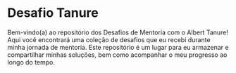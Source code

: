 # Desafio Tanure
Bem-vindo(a) ao repositório dos Desafios de Mentoria com o Albert Tanure! Aqui você encontrará uma coleção de desafios que eu recebi durante minha jornada de mentoria. Este repositório é um lugar para eu armazenar e compartilhar minhas soluções, bem como acompanhar o meu progresso ao longo do tempo.
